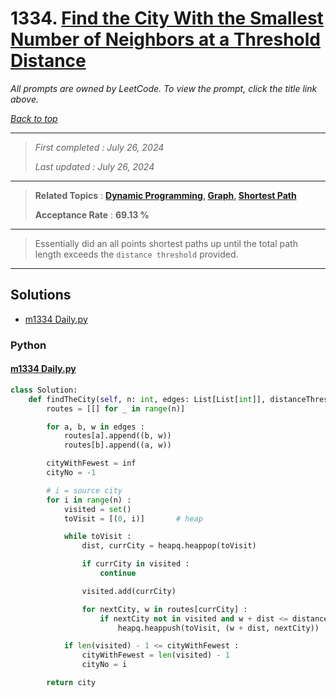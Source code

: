 # 1334. [Find the City With the Smallest Number of Neighbors at a Threshold Distance](<https://leetcode.com/problems/find-the-city-with-the-smallest-number-of-neighbors-at-a-threshold-distance>)

*All prompts are owned by LeetCode. To view the prompt, click the title link above.*

*[Back to top](<../README.md>)*

------

> *First completed : July 26, 2024*
>
> *Last updated : July 26, 2024*

------

> **Related Topics** : **[Dynamic Programming](<by_topic/Dynamic Programming.md>), [Graph](<by_topic/Graph.md>), [Shortest Path](<by_topic/Shortest Path.md>)**
>
> **Acceptance Rate** : **69.13 %**

------

> Essentially did an all points shortest paths up 
> until the total path length exceeds the 
> `distance threshold` provided.

------

## Solutions

- [m1334 Daily.py](<../my-submissions/m1334 Daily.py>)
### Python
#### [m1334 Daily.py](<../my-submissions/m1334 Daily.py>)
```Python
class Solution:
    def findTheCity(self, n: int, edges: List[List[int]], distanceThreshold: int) -> int:
        routes = [[] for _ in range(n)]

        for a, b, w in edges :
            routes[a].append((b, w))
            routes[b].append((a, w))

        cityWithFewest = inf
        cityNo = -1

        # i = source city
        for i in range(n) :
            visited = set()
            toVisit = [(0, i)]       # heap

            while toVisit :
                dist, currCity = heapq.heappop(toVisit)

                if currCity in visited :
                    continue

                visited.add(currCity)

                for nextCity, w in routes[currCity] :
                    if nextCity not in visited and w + dist <= distanceThreshold :
                        heapq.heappush(toVisit, (w + dist, nextCity))

            if len(visited) - 1 <= cityWithFewest :
                cityWithFewest = len(visited) - 1
                cityNo = i

        return city
```

